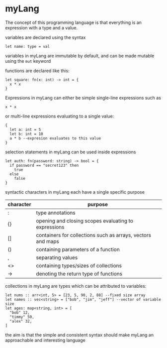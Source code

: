 # myLang

The concept of this programming language is that everything is an expression with a type and a value.


variables are declared using the syntax
```
let name: type = val
```

variables in myLang are immutable by default, and can be made mutable using the ```mut``` keyword

functions are declared like this:
```
let square: fn(x: int) -> int = {
  x * x
}
```

Expressions in myLang can either be simple single-line expressions such as 
```
x * x
```

or multi-line expressions evaluating to a single value:
```
{
  let a: int = 5
  let b: int = 10
  a * b --expresion evaluates to this value
}
```

selection statements in myLang can be used inside expressions
```
let auth: fn(password: string) -> bool = {
  if password == "secret123" then
    true
  else 
    false
}
```

syntactic characters in myLang each have a single specific purpose

| character | purpose                                                     |
|-----------|-------------------------------------------------------------|
| :         | type annotations                                            |
| {}        | opening and closing scopes evaluating to expressions        |
| []        | containers for collections such as arrays, vectors and maps |
| ()        | containing parameters of a function                         |
| ,         | separating values                                           |
| <>        | containing types/sizes of collections                       |
| ->        | denoting the return type of functions                       |


collections in myLang are types which can be attributed to variables:
```
let nums :: arr<int, 5> = [23, 5, 90, 2, 88] --fixed size array
let names :: vec<string> = ["bob", "jim", "jeff"] --vector of variable size
let ages: map<string, int> = [
  "bob" 12,
  "timmy" 50,
  "alex" 32,
]

```

the aim is that the simple and consistent syntax should make myLang an approachable and interesting language
